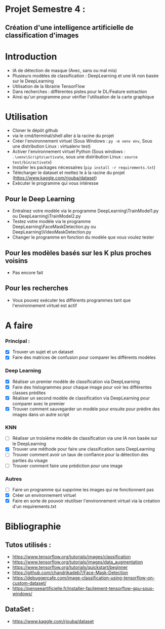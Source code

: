 # Projet Semestre 4 :
## Création d'une intelligence artificielle de classification d'images

# Introduction
* IA de détection de masque (Avec, sans ou mal mis)
* Plusieurs modèles de classification : DeepLearning et une IA non basée sur le DeepLearning
* Utilisation de la librairie TensorFlow
* Dans recherches : différentes pistes pour le DL/Feature extraction
* Ainsi qu'un programme pour vérifier l'utilisation de la carte graphique

# Utilisation
* Cloner le dépôt github
* via le cmd/terminal/shell aller à la racine du projet
* Créer l'environnement virtuel (Sous Windows : ```py -m venv env```, Sous une distribution Linux : virtualenv test)
* Activer l'environnement virtuel Python (Sous windows : ```.\venv\Scripts\activate```, sous une distribution Linux : ```source test/bin/activate```)
* Installer les packages nécessaires (```pip install -r requirements.txt```)
* Télécharger le dataset et mettez le à la racine du projet (https://www.kaggle.com/rjouba/dataset)
* Exécuter le programme qui vous intéresse
## Pour le Deep Learning
* Entraînez votre modèle via le programme DeepLearning\TrainModel1.py ou DeepLearning\TrainModel2.py
* Testez votre modèle via le programme DeepLearning\FaceMaskDetection.py ou DeepLearning\VideoMaskDetection.py
* Changer le programme en fonction du modèle que vous voulez tester
## Pour les modèles basés sur les K plus proches voisins
* Pas encore fait
## Pour les recherches
* Vous pouvez exécuter les différents programmes tant que l'environnement virtuel est actif


# A faire
### Principal :
- [x] Trouver un sujet et un dataset
- [x] Faire des matrices de confusion pour comparer les différents modèles
### Deep Learning
- [x] Réaliser un premier modèle de classification via DeepLearning
- [x] Faire des histogrammes pour chaque image pour voir les différentes classes prédites
- [x] Réaliser un second modèle de classification via DeepLearning pour comparer avec le premier
- [x] Trouver comment sauvegarder un modèle pour ensuite pour prédire des images dans un autre script
### KNN
- [ ] Réaliser un troisième modèle de classification via une IA non basée sur le DeepLearning
- [x] Trouver une méthode pour faire une classification sans DeepLearning
- [ ] Trouver comment avoir un taux de confiance pour la détection des parties du visage
- [ ] Trouver comment faire une prédiction pour une image
### Autres
- [ ] Faire un programme qui supprime les images qui ne fonctionnent pas
- [x] Créer un environnement virtuel 
- [x] Faire en sorte de pouvoir réutiliser l'environnement virtuel via la création d'un requirements.txt

# Bibliographie
## Tutos utilisés :
* https://www.tensorflow.org/tutorials/images/classification
* https://www.tensorflow.org/tutorials/images/data_augmentation
* https://www.tensorflow.org/tutorials/quickstart/beginner
* https://github.com/chandrikadeb7/Face-Mask-Detection
* https://debuggercafe.com/image-classification-using-tensorflow-on-custom-dataset/
* https://penseeartificielle.fr/installer-facilement-tensorflow-gpu-sous-windows/
## DataSet :
* https://www.kaggle.com/rjouba/dataset